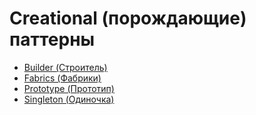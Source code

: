 # Creational (порождающие) паттерны
- [Builder (Строитель)](./Builder/README.md)
- [Fabrics (Фабрики)](./Fabrics/README.md)
- [Prototype (Прототип)](./Prototype/README.md)
- [Singleton (Одиночка)](./Singleton/README.md)
